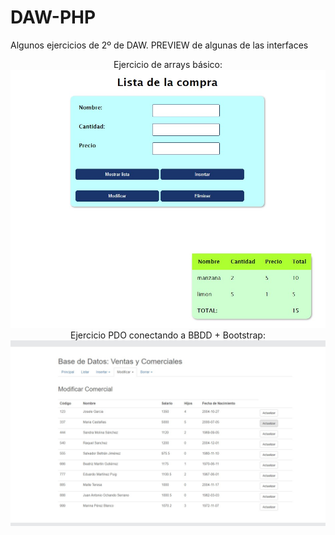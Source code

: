 # DAW-PHP
Algunos ejercicios de 2º de DAW. PREVIEW de algunas de las interfaces
</br>
<div align="center">
Ejercicio de arrays básico:
    <img src="https://github.com/InmaB/DAW-PHP/blob/main/assets/01.jpg" width="550px"</img> </br>
    Ejercicio PDO conectando a BBDD + Bootstrap:
        <img src="https://github.com/InmaB/DAW-PHP/blob/main/assets/02.jpg" width="550px"</img> 
</div>
